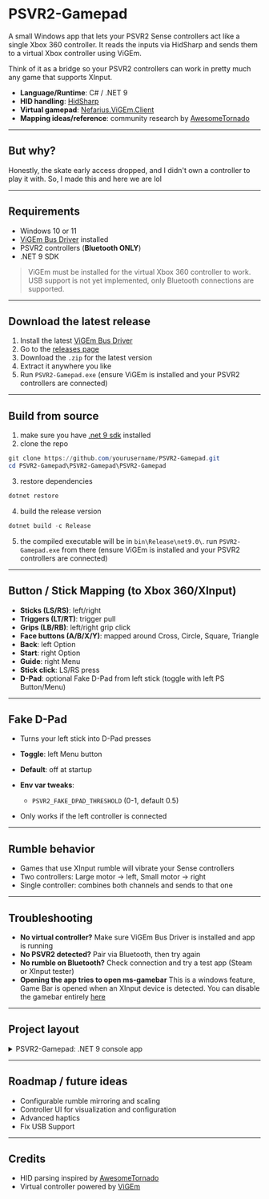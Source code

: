 # PSVR2-Gamepad

A small Windows app that lets your PSVR2 Sense controllers act like a single Xbox 360 controller. It reads the inputs via HidSharp and sends them to a virtual Xbox controller using ViGEm.

Think of it as a bridge so your PSVR2 controllers can work in pretty much any game that supports XInput.

* **Language/Runtime**: C# / .NET 9
* **HID handling**: [HidSharp](https://github.com/IntergatedCircuits/HidSharp)
* **Virtual gamepad**: [Nefarius.ViGEm.Client](https://github.com/ViGEm/ViGEm.NET)
* **Mapping ideas/reference**: community research by [AwesomeTornado](https://github.com/AwesomeTornado/PSVR2-controller-explorer)

---

## But why?  
Honestly, the skate early access dropped, and I didn't own a controller to play it with. So, I made this and here we are lol

---

## Requirements

* Windows 10 or 11
* [ViGEm Bus Driver](https://github.com/nefarius/ViGEmBus/releases/latest) installed
* PSVR2 controllers (**Bluetooth ONLY**)
* .NET 9 SDK

> ViGEm must be installed for the virtual Xbox 360 controller to work.
> USB support is not yet implemented, only Bluetooth connections are supported.

---

## Download the latest release

1. Install the latest [ViGEm Bus Driver](https://github.com/nefarius/ViGEmBus/releases/latest)
2. Go to the [releases page](https://github.com/BlueberryWolf/PSVR2-Gamepad/releases/latest)
3. Download the `.zip` for the latest version
4. Extract it anywhere you like
5. Run `PSVR2-Gamepad.exe` (ensure ViGEm is installed and your PSVR2 controllers are connected)

---

## Build from source

1. make sure you have [.net 9 sdk](https://dotnet.microsoft.com/en-us/download/dotnet/9.0) installed
2. clone the repo

```powershell
git clone https://github.com/yourusername/PSVR2-Gamepad.git
cd PSVR2-Gamepad\PSVR2-Gamepad\PSVR2-Gamepad
```

3. restore dependencies

```powershell
dotnet restore
```

4. build the release version

```powershell
dotnet build -c Release
```

5. the compiled executable will be in `bin\Release\net9.0\`. run `PSVR2-Gamepad.exe` from there (ensure ViGEm is installed and your PSVR2 controllers are connected)

---

## Button / Stick Mapping (to Xbox 360/XInput)

* **Sticks (LS/RS)**: left/right
* **Triggers (LT/RT)**: trigger pull
* **Grips (LB/RB)**: left/right grip click
* **Face buttons (A/B/X/Y)**: mapped around Cross, Circle, Square, Triangle
* **Back**: left Option
* **Start**: right Option
* **Guide**: right Menu
* **Stick click**: LS/RS press
* **D-Pad**: optional Fake D-Pad from left stick (toggle with left PS Button/Menu)

---

## Fake D-Pad

* Turns your left stick into D-Pad presses
* **Toggle**: left Menu button
* **Default**: off at startup
* **Env var tweaks**:

  * `PSVR2_FAKE_DPAD_THRESHOLD` (0-1, default 0.5)
* Only works if the left controller is connected

---

## Rumble behavior

* Games that use XInput rumble will vibrate your Sense controllers
* Two controllers: Large motor -> left, Small motor -> right
* Single controller: combines both channels and sends to that one

---

## Troubleshooting


* **No virtual controller?** Make sure ViGEm Bus Driver is installed and app is running
* **No PSVR2 detected?** Pair via Bluetooth, then try again
* **No rumble on Bluetooth?** Check connection and try a test app (Steam or XInput tester)
* **Opening the app tries to open ms-gamebar** This is a windows feature, Game Bar is opened when an XInput device is detected. You can disable the gamebar entirely [here](https://github.com/AveYo/Gaming/blob/main/ms-gamebar-annoyance.bat)

---

## Project layout

<details>
<summary>PSVR2-Gamepad: .NET 9 console app</summary>

* `Program.cs`: app entry point; device discovery and main loop

* `Bridge/ViGEmBridge.cs`: XInput emulation and rumble routing to PSVR2

* `Communication/RumbleProtocol.cs`: USB/Bluetooth rumble packets (0x02/0x31, CRC32)

* `Hardware/PSVR2Controller.cs`: HID open/read/write; connection (USB/BLE)

* `Hardware/HidDeviceExtensions.cs`: helpers for HidSharp

* `Parsing/ReportParser.cs`: parse input reports to model

* `Models/PSVR2Report.cs`: strongly-typed controller state

* `Mapping/Xbox360Mapping.cs`: map PSVR2 state to Xbox 360 buttons/axes

* `Features/FakeDpad.cs`: dominant-axis D-Pad from left stick

* `Features/FakeDpadConfig.cs`: configuration and env binding

* `Constants/PSVR2Constants.cs`: vendor/product IDs, report IDs, sizes, bit masks

* `UI/ConsoleDisplay.cs`: console HUD and runtime status

* `PSVR2-Gamepad.csproj`: project metadata and NuGet dependencies

* `PSVR2-Gamepad/PSVR2-Gamepad.sln`: solution file

</details>

---

## Roadmap / future ideas

* Configurable rumble mirroring and scaling
* Controller UI for visualization and configuration  
* Advanced haptics
* Fix USB Support 

---

## Credits

* HID parsing inspired by [AwesomeTornado](https://github.com/AwesomeTornado)
* Virtual controller powered by [ViGEm](https://github.com/nefarius/ViGEmBus/releases/latest)
